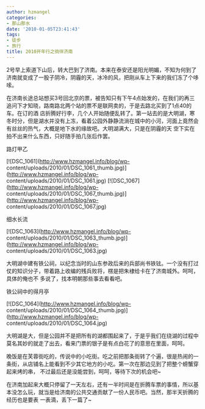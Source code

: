 ```yaml
---
author: hzmangel
categories:
- 那山那水
date: '2010-01-05T23:41:43'
tags:
- 徒步
- 旅行
title: 2010开年行之徜徉济南
---
```

2号早上索道下山后，转大巴到了济南。本来在泰安还是阳光明媚，不知为何到了济南就变成了一股子阴冷，阴霾的天，冰冷的风，把刚从车上下来的我们冻了个哆嗦。

在济南长途总站想买3号回北京的票，被告知只有下午4点始发的，在我们的再三追问下才知晓，路南路北两个站的票不是联网卖的，于是去路北买到了1点40的车。在订的酒
店折腾好行李，几个人开始随便乱转了。<!--more-->第一站去的是大明湖，寒冬时分，但是湖水并没有上冻，看着公园外静静流淌在城中的小河，河面上竟然会有丝丝的热气，大概是地下水的缘故吧。大明湖满大，只是在阴霾的天
空下实在拍不出来什么东西，只好随手拍几张后作罢。

路灯甲乙

[![DSC_1061](http://www.hzmangel.info/blog/wp-
content/uploads/2010/01/DSC_1061_thumb.jpg)](http://www.hzmangel.info/blog/wp-
content/uploads/2010/01/DSC_1061.jpg)
[![DSC_1067](http://www.hzmangel.info/blog/wp-
content/uploads/2010/01/DSC_1067_thumb.jpg)](http://www.hzmangel.info/blog/wp-
content/uploads/2010/01/DSC_1067.jpg)

细水长流

[![DSC_1063](http://www.hzmangel.info/blog/wp-
content/uploads/2010/01/DSC_1063_thumb.jpg)](http://www.hzmangel.info/blog/wp-
content/uploads/2010/01/DSC_1063.jpg)

大明湖中建有铁公祠，以纪念当时的山东参政后来的兵部尚书铁铉。一个没有打过仗的知识分子，带着路上收编的残兵败将，楞是把朱棣给卡在了济南城外。呵呵，具体的俺也不
多说了，找本明朝那些事去看看吧。

铁公祠中的得月亭

[![DSC_1064](http://www.hzmangel.info/blog/wp-
content/uploads/2010/01/DSC_1064_thumb.jpg)](http://www.hzmangel.info/blog/wp-
content/uploads/2010/01/DSC_1064.jpg)

大明湖是大，但是公园并不是把所有的湖都围起来了，于是乎我们在绕湖的过程中莫名其妙的就走了出去，看来门票的银子是有点白花了的意思在里面，呵呵。

晚饭是在芙蓉街吃的，传说中的小吃街。吃之前把那条街转了个遍，很是热闹的一条街，从店铺名上能看到不少其它地方的小吃。第一次在那边见到了把整个螃蟹穿起来烤的串，
不过最后还是没能尝到，呵呵，等待下次的机会吧~

在济南加起来大概只停留了一天左右，还有一半时间是在折腾车票的事情，所以基本没怎么玩，就当是给济南的公共交通贡献了一份人民币吧。当然，那半天折腾的经历也是要表
一表滴，丢下一篇了~